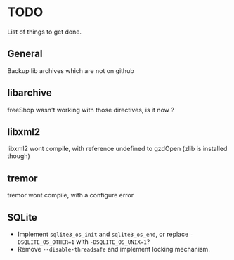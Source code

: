 TODO
====

List of things to get done.

General
-------

Backup lib archives which are not on github

libarchive
----------

freeShop wasn't working with those directives, is it now ?

libxml2
-------

libxml2 wont compile, with reference undefined to gzdOpen (zlib is installed though)


tremor
------

tremor wont compile, with a configure error


SQLite
------

* Implement `sqlite3_os_init` and `sqlite3_os_end`, or replace
  `-DSQLITE_OS_OTHER=1` with `-DSQLITE_OS_UNIX=1`?
* Remove `--disable-threadsafe` and implement locking mechanism.

